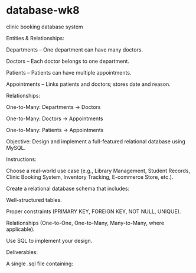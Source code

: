 # database-wk8

clinic booking database system

Entities & Relationships:

Departments – One department can have many doctors.

Doctors – Each doctor belongs to one department.

Patients – Patients can have multiple appointments.

Appointments – Links patients and doctors; stores date and reason.

Relationships:

One-to-Many: Departments → Doctors

One-to-Many: Doctors → Appointments

One-to-Many: Patients → Appointments






Objective:
Design and implement a full-featured relational database using MySQL.

Instructions:

Choose a real-world use case (e.g., Library Management, Student Records, Clinic Booking System, Inventory Tracking, E-commerce Store, etc.).

Create a relational database schema that includes:

Well-structured tables.

Proper constraints (PRIMARY KEY, FOREIGN KEY, NOT NULL, UNIQUE).

Relationships (One-to-One, One-to-Many, Many-to-Many, where applicable).

Use SQL to implement your design. 

Deliverables:

A single .sql file containing:
